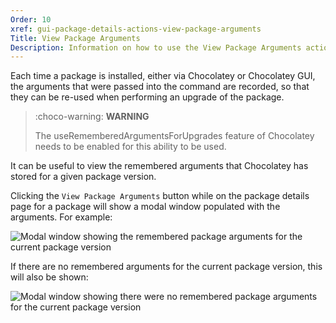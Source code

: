 ```yaml
---
Order: 10
xref: gui-package-details-actions-view-package-arguments
Title: View Package Arguments
Description: Information on how to use the View Package Arguments action
---
```


Each time a package is installed, either via Chocolatey or Chocolatey GUI, the arguments that were passed into the
command are recorded, so that they can be re-used when performing an upgrade of the package.

> :choco-warning: **WARNING**
>
> The useRememberedArgumentsForUpgrades feature of Chocolatey needs to be enabled for this ability to be used.

It can be useful to view the remembered arguments that Chocolatey has stored for a given package version.

Clicking the `View Package Arguments` button while on the package details page for a package will show a modal window
populated with the arguments.  For example:

![Modal window showing the remembered package arguments for the current package version](/assets/images/chocolatey-gui/user_interface_main-window_package-details_view-package-arguments.png "Modal window showing the remembered package arguments for the current package version")

If there are no remembered arguments for the current package version, this will also be shown:

![Modal window showing there were no remembered package arguments for the current package version](/assets/images/chocolatey-gui/user_interface_main-window_package-details_view-package-arguments_empty.png "Modal window showing there were no remembered package arguments for the current package version")